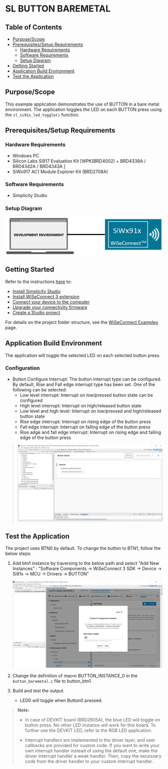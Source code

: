 # SL BUTTON BAREMETAL

## Table of Contents

- [Purpose/Scope](#purposescope)
- [Prerequisites/Setup Requirements](#prerequisitessetup-requirements)
  - [Hardware Requirements](#hardware-requirements)
  - [Software Requirements](#software-requirements)
  - [Setup Diagram](#setup-diagram)
- [Getting Started](#getting-started)
- [Application Build Environment](#application-build-environment)
- [Test the Application](#test-the-application)

## Purpose/Scope

This example application demonstrates the use of BUTTON in a bare metal environment. The application toggles the LED on each BUTTON press using the `sl_si91x_led_toggle()` function.

## Prerequisites/Setup Requirements

### Hardware Requirements

- Windows PC
- Silicon Labs Si917 Evaluation Kit [WPK(BRD4002) + BRD4338A / BRD4342A / BRD4343A ]
- SiWx917 AC1 Module Explorer Kit (BRD2708A)

### Software Requirements

- Simplicity Studio

### Setup Diagram

![Figure: Introduction](resources/readme/setupdiagram.png)

## Getting Started

Refer to the instructions [here](https://docs.silabs.com/wiseconnect/latest/wiseconnect-getting-started/) to:

- [Install Simplicity Studio](https://docs.silabs.com/wiseconnect/latest/wiseconnect-developers-guide-developing-for-silabs-hosts/#install-simplicity-studio)
- [Install WiSeConnect 3 extension](https://docs.silabs.com/wiseconnect/latest/wiseconnect-developers-guide-developing-for-silabs-hosts/#install-the-wi-se-connect-3-extension)
- [Connect your device to the computer](https://docs.silabs.com/wiseconnect/latest/wiseconnect-developers-guide-developing-for-silabs-hosts/#connect-si-wx91x-to-computer)
- [Upgrade your connectivity firmware](https://docs.silabs.com/wiseconnect/latest/wiseconnect-developers-guide-developing-for-silabs-hosts/#update-si-wx91x-connectivity-firmware)
- [Create a Studio project](https://docs.silabs.com/wiseconnect/latest/wiseconnect-developers-guide-developing-for-silabs-hosts/#create-a-project)

For details on the project folder structure, see the [WiSeConnect Examples](https://docs.silabs.com/wiseconnect/latest/wiseconnect-examples/#example-folder-structure) page.

## Application Build Environment

 The application will toggle the selected LED on each selected button press.

### Configuration

- Button Configure Interrupt: The button interrupt type can be configured. By default, Rise and Fall edge interrupt type has been set. One of the following can be selected:
  - Low level interrupt: Interrupt on low/pressed button state can be configured
  - High level interrupt: Interrupt on high/released button state
  - Low level and high level: Interrupt on low/pressed and high/released button state
  - Rise edge interrupt: Interrupt on rising edge of the button press
  - Fall edge interrupt: Interrupt on falling edge of the button press
  - Rise adge and fall edge interrupt: Interrupt on rising edge and falling edge of the button press

> ![Figure: Introduction](resources/readme/image600a.png)

## Test the Application

The project uses BTN0 by default. To change the button to BTN1, follow the below steps:

1. Add btn1 instance by traversing to the below path and select "Add New Instances" :
    "Software Components -> WiSeConnect 3 SDK -> Device -> Si91x -> MCU -> Drivers -> BUTTON"

   ![Figure: Adding Button Instance](resources/readme/image600d.png)

2. Change the definition of macro BUTTON_INSTANCE_0 in the `button_baremetal.c` file to button_btn1.

3. Build and test the output.

   - LED0 will toggle when Button0 pressed.

> **Note:**
>
> - In case of DEVKIT board (BRD2605A), the blue LED will toggle on button press. No other LED instance will work for this board. To further use the DEVKIT LED, refer to the RGB LED application.
>
> - Interrupt handlers are implemented in the driver layer, and user callbacks are provided for custom code. If you want to write your own interrupt handler instead of using the default one, make the driver interrupt handler a weak handler. Then, copy the necessary code from the driver handler to your custom interrupt handler.
